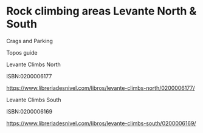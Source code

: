 # Rock climbing areas Levante North & South

Crags and Parking

Topos guide

Levante Climbs North

ISBN:0200006177

https://www.libreriadesnivel.com/libros/levante-climbs-north/0200006177/

Levante Climbs South

ISBN:0200006169

https://www.libreriadesnivel.com/libros/levante-climbs-south/0200006169/

